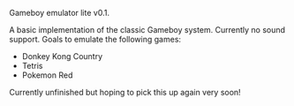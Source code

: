 Gameboy emulator lite v0.1. 

A basic implementation of the classic Gameboy system. Currently no sound support. Goals to emulate the following games:
- Donkey Kong Country
- Tetris
- Pokemon Red


Currently unfinished but hoping to pick this up again very soon! 

